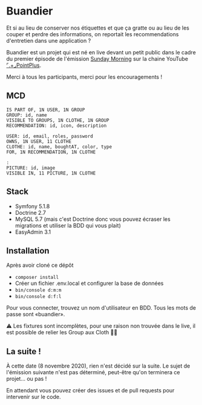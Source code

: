 # Buandier

Et si au lieu de conserver nos étiquettes et que ça gratte ou au lieu de les couper et perdre des informations, on reportait les recommendations d'entretien dans une application ?

Buandier est un projet qui est né en live devant un petit public dans le cadre du premier épisode de l'émission [Sunday Morning](https://youtu.be/h2QIono0Cm0) sur la chaine YouTube [⌜.+⌟PointPlus](https://www.youtube.com/channel/UCPgpGGsjySR2mHPTJ2qbRNw/).

Merci à tous les participants, merci pour les encouragements !

## MCD

```
IS PART OF, 1N USER, 1N GROUP
GROUP: id, name
VISIBLE TO GROUPS, 1N CLOTHE, 1N GROUP
RECOMMENDATION: id, icon, description

USER: id, email, roles, password
OWNS, 1N USER, 11 CLOTHE
CLOTHE: id, name, boughtAT, color, type
FOR, 1N RECOMMENDATION, 1N CLOTHE

:
PICTURE: id, image
VISIBLE IN, 11 PICTURE, 1N CLOTHE
```

## Stack
- Symfony 5.1.8
- Doctrine 2.7
- MySQL 5.7 (mais c'est Doctrine donc vous pouvez écraser les migrations et utiliser la BDD qui vous plait)
- EasyAdmin 3.1

## Installation

Après avoir cloné ce dépôt
- `composer install`
- Créer un fichier .env.local et configurer la base de données
- `bin/console d:m:m`
- `bin/console d:f:l`

Pour vous connecter, trouvez un nom d'utilisateur en BDD. Tous les mots de passe sont «buandier».

⚠️ Les fixtures sont incomplètes, pour une raison non trouvée dans le live, il est possible de relier les Group aux Cloth 🤷‍♂

## La suite !

À cette date (8 novembre 2020), rien n'est décidé sur la suite. Le sujet de l'émission suivante n'est pas déterminé, peut-être qu'on terminera ce projet… ou pas !

En attendant vous pouvez créer des issues et de pull requests pour intervenir sur le code.
